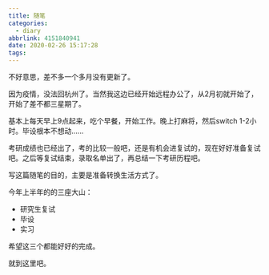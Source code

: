 ```yaml
---
title: 随笔
categories:
  - diary
abbrlink: 4151840941
date: 2020-02-26 15:17:28
tags:
---
```




不好意思，差不多一个多月没有更新了。

因为疫情，没法回杭州了。当然我这边已经开始远程办公了，从2月初就开始了，开始了差不都三星期了。

基本上每天早上9点起来，吃个早餐，开始工作。晚上打麻将，然后switch 1-2小时。毕设根本不想动......

考研成绩也已经出了，考的比较一般吧，还是有机会进复试的，现在好好准备复试吧。之后等复试结束，录取名单出了，再总结一下考研历程吧。

写这篇随笔的目的，主要是准备转换生活方式了。

今年上半年的的三座大山：

- 研究生复试
- 毕设
- 实习

希望这三个都能好好的完成。

就到这里吧。